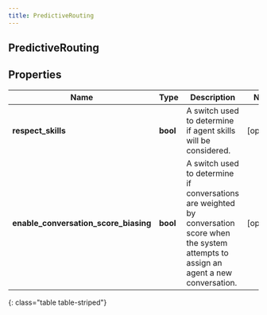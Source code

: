 ```yaml
---
title: PredictiveRouting
---
```

## PredictiveRouting

## Properties

|Name | Type | Description | Notes|
|------------ | ------------- | ------------- | -------------|
| **respect_skills** | **bool** | A switch used to determine if agent skills will be considered. | [optional] |
| **enable_conversation_score_biasing** | **bool** | A switch used to determine if conversations are weighted by conversation score when the system attempts to assign an agent a new conversation. | [optional] |
{: class="table table-striped"}


